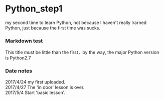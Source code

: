 # Python_step1
my second time to learn Python, not because I haven't really lrarned Python, just because the first time was sucks.
### Markdown test
This title must be little than the first，by the way, the major Python version is Python2.7
### Date notes
2017/4/24 my first uploaded.  
2017/4/27 The 'in door' lesson is over.  
2017/5/4 Start 'basic lesson'.
